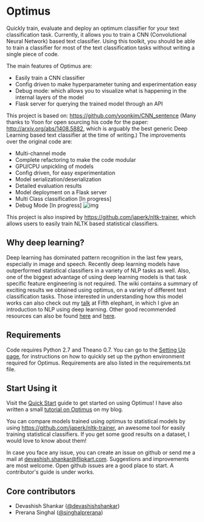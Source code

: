 # Optimus
Quickly train, evaluate and deploy an optimum classifier for your text classification task. Currently, it allows you to train a CNN (Convolutional Neural Network) based text classifier. Using this toolkit, you should be able to train a classifier for most of the text classification tasks without writing a single piece of code. 

The main features of Optimus are:
* Easily train a CNN  classifier
* Config driven to make hyperparameter tuning and experimentation easy
* Debug mode: which allows you to visualize what is happening in the internal layers of the model
* Flask server for querying the trained model through an API

This project is based on: https://github.com/yoonkim/CNN_sentence (Many thanks to Yoon for open sourcing his code for the paper: http://arxiv.org/abs/1408.5882, which is arguably the best generic Deep Learning based text classifier at the time of writing.)
The improvements over the original code are:
* Multi-channel mode
* Complete refactoring to make the code modular
* GPU/CPU unpickling of models
* Config driven, for easy experimentation
* Model serialization/deserialization
* Detailed evaluation results
* Model deployment on a Flask server
* Multi Class classification [In progress]
* Debug Mode [In progress]
![img](https://drive.google.com/uc?id=1c0oa0YzKoBTD3JXztVTHtgTR_DTMXPKOWw)

This project is also inspired by https://github.com/japerk/nltk-trainer, which allows users to easily train NLTK based statistical classifiers. 

## Why deep learning?
Deep learning has dominated pattern recognition in the last few years, especially in image and speech. Recently deep learning models have outperformed statistical classifiers in a variety of NLP tasks as well. Also, one of the biggest advantage of using deep learning models is that task specific feature engineering is not required. The wiki contains a summary of exciting results we obtained using optimus, on a variety of different text classification tasks. Those interested in understanding how this model works can also check out my [talk](https://fifthelephant.talkfunnel.com/2015/64-deep-learning-for-natural-language-processing) at Fifth elephant, in which I give an introduction to NLP using deep learning. Other good recommended resources can also be found [here](http://deeplearning.net/) and [here](http://devashishshankar.com/).


## Requirements
Code requires Python 2.7 and Theano 0.7. You can go to the [Setting Up page](https://github.com/flipkart-incubator/optimus/wiki/Setting-Up), for instructions on how to quickly set up the python environment required for Optimus. Requirements are also listed in the requirements.txt file.

## Start Using it
Visit the [Quick Start](https://github.com/flipkart-incubator/optimus/wiki/Quick-Start) guide to get started on using Optimus! I have also written a small [tutorial on Optimus](http://devashishshankar.com/2025-10-17/train-an-optimum-text-classifier-using-optimus/) on my blog.

You can compare models trained using optimus to statistical models by using https://github.com/japerk/nltk-trainer, an awesome tool for easily training statistical classifiers. If you get some good results on a dataset, I would love to know about them! 

In case you face any issue, you can create an issue on github or send me a mail at devashish.shankar@flipkart.com. Suggestions and improvements are most welcome. Open github issues are a good place to start. A contributor's guide is under works.

## Core contributors
* Devashish Shankar ([@devashishshankar](https://github.com/devashishshankar))
* Prerana Singhal ([@singhalprerana](https://www.linkedin.com/in/singhalprerana))
